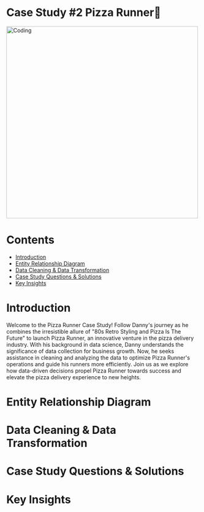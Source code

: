 <h1>Case Study #2 Pizza Runner🍕</h1>
<img width="500" alt="Coding" src="https://github.com/Mariyajoseph24/8_Week_SQL_challenge/assets/91487663/8fbb6bcb-31bd-4b7e-8083-07596fdd911d">
<h1>Contents</h1>
<ul>
  <li><a href="#introduction">Introduction</a></li>
  <li><a href="#entityrelationshipdiagram">Entity Relationship Diagram</a></li>
  <li><a href="#datacleaninganddatatransformation">Data Cleaning & Data Transformation</a></li>
  <li><a href="#casestudyquestionsandsolutions">Case Study Questions & Solutions</a></li>
  <li><a href="#keyinsights">Key Insights</a></li>
</ul>

<h1><a name="introduction">Introduction</a></h1>
<p>Welcome to the Pizza Runner Case Study! Follow Danny's journey as he combines the irresistible allure of "80s Retro Styling and Pizza Is The Future" to launch Pizza Runner, an innovative venture in the pizza delivery industry. With his background in data science, Danny understands the significance of data collection for business growth. Now, he seeks assistance in cleaning and analyzing the data to optimize Pizza Runner's operations and guide his runners more efficiently. Join us as we explore how data-driven decisions propel Pizza Runner towards success and elevate the pizza delivery experience to new heights.</p>

<h1><a name="entityrelationshipdiagram"></a>Entity Relationship Diagram</h1>
<h1><a name="#datacleaninganddatatransformation">Data Cleaning & Data Transformation</a></h1>
<h1><a name="#casestudyquestionsandsolutions">Case Study Questions & Solutions</a></h1>
<h1><a name="#keyinsights">Key Insights</a></h1>
 


